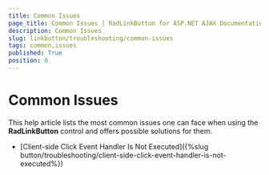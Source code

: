 ```yaml
---
title: Common Issues
page_title: Common Issues | RadLinkButton for ASP.NET AJAX Documentation
description: Common Issues
slug: linkbutton/troubleshooting/common-issues
tags: common,issues
published: True
position: 0
---
```


# Common Issues

This help article lists the most common issues one can face when using the **RadLinkButton** control and offers possible solutions for them.

* [Client-side Click Event Handler Is Not Executed]({%slug button/troubleshooting/client-side-click-event-handler-is-not-executed%})


